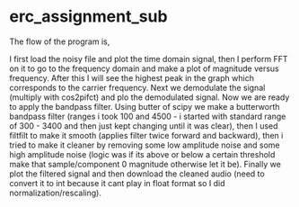 # erc_assignment_sub
The flow of the program is,

I first load the noisy file and plot the time domain signal,
then I perform FFT on it to go to the frequency domain and make a plot of magnitude versus frequency. 
After this I will see the highest peak in the graph which corresponds to the carrier frequency. 
Next we demodulate the signal (multiply with cos2pifct) and plo the demodulated signal. 
Now we are ready to apply the bandpass filter. Using butter of scipy we make a butterworth bandpass filter (ranges i took 100 and 4500 - i started with standard range of 300 - 3400 and then just kept changing until it was clear), 
then I used filtfilt to make it smooth (applies filter twice forward and backward), 
then i tried to make it cleaner by removing some low amplitude noise and some high amplitude noise (logic was if its above or below a certain threshold make that sample/component 0 magnitude otherwise let it be). 
Finally we plot the filtered signal and then download the cleaned audio (need to convert it to int because it cant play in float format so I did normalization/rescaling).
